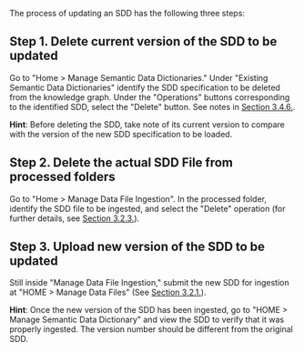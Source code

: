 The process of updating an SDD has the following three steps:

## Step 1. Delete current version of the SDD to be updated

Go to "Home > Manage Semantic Data Dictionaries." Under "Existing Semantic Data Dictionaries" identify the SDD specification to be deleted from the knowledge graph. Under the "Operations" buttons corresponding to the identified SDD, select the "Delete" button. See notes in [Section 3.4.6.](https://github.com/paulopinheiro1234/hadatac/wiki/3.4.6.-Manage-Semantic-Data-Dictionaries#delete-sdd).  

__Hint__: Before deleting the SDD, take note of its current version to compare with the version of the new SDD specification to be loaded. 

## Step 2. Delete the actual SDD File from processed folders

Go to "Home > Manage Data File Ingestion". In the processed folder, identify the SDD file to be ingested, and select the "Delete" operation (for further details, see [Section 3.2.3.](https://github.com/paulopinheiro1234/hadatac/wiki/3.2.-Manage-Data-File-Ingestion#323-data-file-operations)).

## Step 3. Upload new version of the SDD to be updated 

Still inside "Manage Data File Ingestion," submit the new SDD for ingestion at "HOME > Manage Data Files" (See [Section 3.2.1.](https://github.com/paulopinheiro1234/hadatac/wiki/3.2.-Manage-Data-File-Ingestion#321-manual-submission-of-data-file-for-ingestion)).

__Hint__: Once the new version of the SDD has been ingested, go to "HOME > Manage Semantic Data Dictionary" and view the SDD to verify that it was properly ingested. The version number should be different from the original SDD.
 